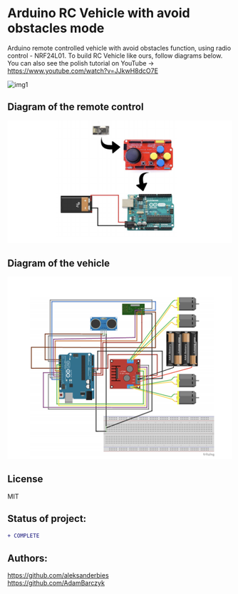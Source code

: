 # Arduino RC Vehicle with avoid obstacles mode
Arduino remote controlled vehicle with avoid obstacles function, using radio control -  NRF24L01.
To build RC Vehicle like ours, follow diagrams below. 
You can also see the polish tutorial on YouTube → https://www.youtube.com/watch?v=JJkwH8dcO7E


![img1](https://github.com/aleksanderbies/arduino-RC-vehicle-with-avoid-obstacle-mode/blob/master/images/RC_img1.jpg?raw=true)


## Diagram of the remote control
![img2](https://github.com/aleksanderbies/arduino-RC-vehicle-with-avoid-obstacle-mode/blob/master/images/RC_img2.png?raw=true)

## Diagram of the vehicle
![img2](https://github.com/aleksanderbies/arduino-RC-vehicle-with-avoid-obstacle-mode/blob/master/images/RC_img3.png?raw=true)

License
----

MIT

## Status of project: 
```diff 
+ COMPLETE
```
## Authors:
https://github.com/aleksanderbies </br>
https://github.com/AdamBarczyk
